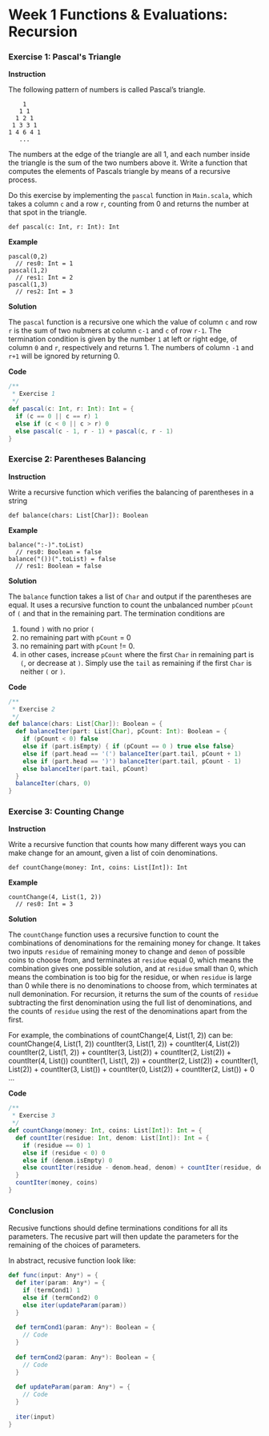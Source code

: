 Week 1 Functions & Evaluations: Recursion
=========================================

### Exercise 1: Pascal's Triangle

**Instruction**

The following pattern of numbers is called Pascal’s triangle.

```
    1
   1 1
  1 2 1
 1 3 3 1
1 4 6 4 1
   ...
```

The numbers at the edge of the triangle are all 1, and each number inside the triangle is the sum of the two numbers above it. Write a function that computes the elements of Pascals triangle by means of a recursive process.

Do this exercise by implementing the `pascal` function in `Main.scala`, which takes a column `c` and a row `r`, counting from 0 and returns the number at that spot in the triangle. 

	def pascal(c: Int, r: Int): Int

**Example**

	pascal(0,2)
	  // res0: Int = 1
	pascal(1,2)
	  // res1: Int = 2
	pascal(1,3)
	  // res2: Int = 3

**Solution**

The `pascal` function is a recursive one which the value of column `c` and row `r` is the sum of two nubmers at column `c-1` and `c` of row `r-1`. The termination condition is given by the number `1` at left or right edge, of column `0` and `r`, respectively and returns 1. The numbers of column `-1` and `r+1` will be ignored by returning 0.

**Code**

```scala
/**
 * Exercise 1
 */
def pascal(c: Int, r: Int): Int = {
  if (c == 0 || c == r) 1
  else if (c < 0 || c > r) 0
  else pascal(c - 1, r - 1) + pascal(c, r - 1)
}
```


### Exercise 2: Parentheses Balancing

**Instruction**

Write a recursive function which verifies the balancing of parentheses in a string

	def balance(chars: List[Char]): Boolean

**Example**

	balance(":-)".toList)
	  // res0: Boolean = false
	balance("())(".toList) = false
	  // res1: Boolean = false

**Solution**

The `balance` function takes a list of `Char` and output if the parentheses are equal. It uses a recursive function to count the unbalanced number `pCount` of `(` and that in the remaining part. The termination conditions are

1. found `)` with no prior `(`
2. no remaining part with `pCount` = 0
3. no remaining part with `pCount` != 0.
4. in other cases, increase `pCount` where the first `Char` in remaining part is `(`, or decrease at `)`. Simply use the `tail` as remaining if the first `Char` is neither `(` or `)`.

**Code**
	
```scala
/**
 * Exercise 2
 */
def balance(chars: List[Char]): Boolean = {
  def balanceIter(part: List[Char], pCount: Int): Boolean = {
    if (pCount < 0) false
    else if (part.isEmpty) { if (pCount == 0 ) true else false}
    else if (part.head == '(') balanceIter(part.tail, pCount + 1)
    else if (part.head == ')') balanceIter(part.tail, pCount - 1)
    else balanceIter(part.tail, pCount)
  }
  balanceIter(chars, 0)
}
```

### Exercise 3: Counting Change

**Instruction**

Write a recursive function that counts how many different ways you can make change for an amount, given a list of coin denominations.

	def countChange(money: Int, coins: List[Int]): Int
	
**Example**

	countChange(4, List(1, 2))
	  // res0: Int = 3

**Solution**

The `countChange` function uses a recursive function to count the combinations of denominations for the remaining money for change. It takes two inputs `residue` of remaining money to change and `demon` of possible coins to choose from, and terminates at `residue` equal 0, which means the combination gives one possible solution, and at `residue` small than 0, which means the combination is too big for the residue, or when `residue` is large than 0 while there is no denominations to choose from, which terminates at null demonination. For recursion, it returns the sum of the counts of `residue` subtracting the first denomination using the full list of denominations, and the counts of `residue` using the rest of the denominations apart from the first.

For example, the combinations of countChange(4, List(1, 2)) can be:
	countChange(4, List(1, 2))
	countIter(3, List(1, 2)) + countIter(4, List(2))
	countIter(2, List(1, 2)) + countIter(3, List(2)) + countIter(2, List(2)) + countIter(4, List())
	countIter(1, List(1, 2)) + countIter(2, List(2)) + countIter(1, List(2)) + countIter(3, List()) + countIter(0, List(2)) + countIter(2, List()) + 0
	...

**Code**

```scala
/**
 * Exercise 3
 */
def countChange(money: Int, coins: List[Int]): Int = {
  def countIter(residue: Int, denom: List[Int]): Int = {
    if (residue == 0) 1
    else if (residue < 0) 0
    else if (denom.isEmpty) 0
    else countIter(residue - denom.head, denom) + countIter(residue, denom.tail)
  }
  countIter(money, coins)
}
```

### Conclusion

Recusive functions should define terminations conditions for all its parameters. The recusive part will then update the parameters for the remaining of the choices of parameters.

In abstract, recusive function look like:

```scala
def func(input: Any*) = {
  def iter(param: Any*) = {
    if (termCond1) 1
    else if (termCond2) 0
    else iter(updateParam(param))
  }
  
  def termCond1(param: Any*): Boolean = {
    // Code
  }
  
  def termCond2(param: Any*): Boolean = {
    // Code
  }
  
  def updateParam(param: Any*) = {
    // Code
  }
  
  iter(input)
}
